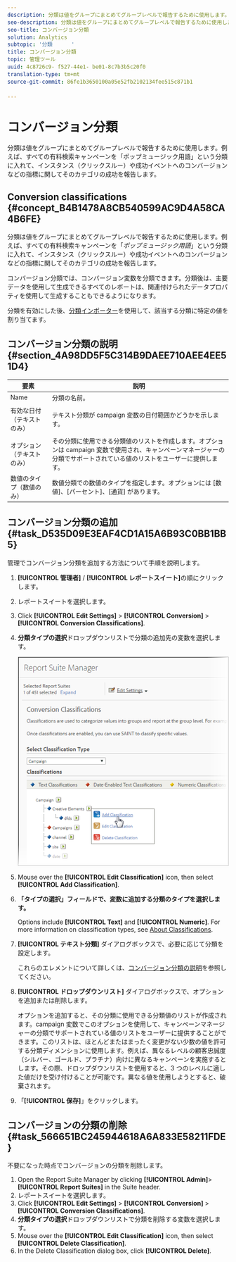 ```yaml
---
description: 分類は値をグループにまとめてグループレベルで報告するために使用します。例えば、すべての有料検索キャンペーンを「ポップミュージック用語」という分類に入れて、インスタンス（クリックスルー）や成功イベントへのコンバージョンなどの指標に関してそのカテゴリの成功を報告します。
seo-description: 分類は値をグループにまとめてグループレベルで報告するために使用します。例えば、すべての有料検索キャンペーンを「ポップミュージック用語」という分類に入れて、インスタンス（クリックスルー）や成功イベントへのコンバージョンなどの指標に関してそのカテゴリの成功を報告します。
seo-title: コンバージョン分類
solution: Analytics
subtopic: '分類      '
title: コンバージョン分類
topic: 管理ツール
uuid: 4c8726c9- f527-44e1- be01-8c7b3b5c20f0
translation-type: tm+mt
source-git-commit: 86fe1b3650100a05e52fb2102134fee515c871b1

---
```



# コンバージョン分類

分類は値をグループにまとめてグループレベルで報告するために使用します。例えば、すべての有料検索キャンペーンを「ポップミュージック用語」という分類に入れて、インスタンス（クリックスルー）や成功イベントへのコンバージョンなどの指標に関してそのカテゴリの成功を報告します。

## Conversion classifications {#concept_B4B1478A8CB540599AC9D4A58CA4B6FE}

分類は値をグループにまとめてグループレベルで報告するために使用します。例えば、すべての有料検索キャンペーンを「*ポップミュージック用語*」という分類に入れて、インスタンス（クリックスルー）や成功イベントへのコンバージョンなどの指標に関してそのカテゴリの成功を報告します。

コンバージョン分類では、コンバージョン変数を分類できます。分類後は、主要データを使用して生成できるすべてのレポートは、関連付けられたデータプロパティを使用して生成することもできるようになります。

分類を有効にした後、[分類インポーター](../../components/c-classifications2/c-classifications-importer/c-working-with-saint.md#concept_08ED8C7A86C64E7DA5DE3044BB94B2EA)を使用して、該当する分類に特定の値を割り当てます。

## コンバージョン分類の説明 {#section_4A98DD5F5C314B9DAEE710AEE4EE51D4}

<table id="table_0B72C485467348E2A34BF913441F4AF5"> 
 <thead> 
  <tr> 
   <th colname="col1" class="entry"> 要素 </th> 
   <th colname="col2" class="entry"> 説明 </th> 
  </tr> 
 </thead>
 <tbody> 
  <tr> 
   <td colname="col1"> <span class="wintitle"> Name</span> </td> 
   <td colname="col2"> 分類の名前。 </td> 
  </tr> 
  <tr> 
   <td colname="col1"> <span class="wintitle">有効な日付（テキストのみ）</span> </td> 
   <td colname="col2"> <p>テキスト分類が campaign 変数の日付範囲かどうかを示します。 </p> </td> 
  </tr> 
  <tr> 
   <td colname="col1"> <span class="wintitle">オプション（テキストのみ）</span> </td> 
   <td colname="col2">その分類に使用できる分類値のリストを作成します。<span class="wintitle">オプション</span>は campaign 変数で使用され、<span class="wintitle">キャンペーンマネージャー</span>の分類でサポートされている値のリストをユーザーに提供します。 </td> 
  </tr> 
  <tr> 
   <td colname="col1"> <span class="wintitle">数値のタイプ（数値のみ）</span> </td> 
   <td colname="col2">数値分類での数値のタイプを指定します。オプションには [<span class="wintitle">数値</span>]、[<span class="wintitle">パーセント</span>]、[<span class="wintitle">通貨</span>] があります。 </td> 
  </tr> 
 </tbody> 
</table>

## コンバージョン分類の追加 {#task_D535D09E3EAF4CD1A15A6B93C0BB1BB5}

<!-- 

t_classification_conversion.xml

 -->

管理でコンバージョン分類を追加する方法について手順を説明します。

1. **[!UICONTROL 管理者]** / **[!UICONTROL レポートスイート]**&#x200B;の順にクリックします。
1. レポートスイートを選択します。
1. Click **[!UICONTROL Edit Settings]** &gt; **[!UICONTROL Conversion]** &gt; **[!UICONTROL Conversion Classifications]**.
1. **分類タイプの選択**&#x200B;ドロップダウンリストで分類の追加先の変数を選択します。

   ![ステップ情報](assets/sub_class_create.png)

1. Mouse over the **[!UICONTROL Edit Classification]** icon, then select **[!UICONTROL Add Classification]**.
1. **「タイプの選択」フィールドで、変数に追加する分類のタイプを選択します。**

   Options include **[!UICONTROL Text]** and **[!UICONTROL Numeric]**. For more information on classification types, see [About Classifications](../../components/c-classifications2/c-classifications.md#concept_4CEC7FF1A9E24204A7DA6B9AC70709DE).
1. **[!UICONTROL テキスト分類]** ダイアログボックスで、必要に応じて分類を設定します。

   これらのエレメントについて詳しくは、[コンバージョン分類の説明](../../components/c-classifications2/conversion-classifications.md#section_4A98DD5F5C314B9DAEE710AEE4EE51D4)を参照してください。

1. **[!UICONTROL ドロップダウンリスト]** ダイアログボックスで、オプションを追加または削除します。

   オプションを追加すると、その分類に使用できる分類値のリストが作成されます。campaign 変数でこのオプションを使用して、キャンペーンマネージャーの分類でサポートされている値のリストをユーザーに提供することができます。このリストは、ほとんどまたはまったく変更がない少数の値を許可する分類ディメンションに使用します。例えば、異なるレベルの顧客忠誠度（シルバー、ゴールド、プラチナ）向けに異なるキャンペーンを実施するとします。その際、ドロップダウンリストを使用すると、3 つのレベルに適した値だけを受け付けることが可能です。異なる値を使用しようとすると、破棄されます。
1. 「**[!UICONTROL 保存]**」をクリックします。

## コンバージョンの分類の削除 {#task_566651BC245944618A6A833E58211FDE}

<!-- 

t_classification_delete_conversion.xml

 -->

不要になった時点でコンバージョンの分類を削除します。

1. Open the Report Suite Manager by clicking **[!UICONTROL Admin]**&gt; **[!UICONTROL Report Suites]** in the Suite header.
1. レポートスイートを選択します。
1. Click **[!UICONTROL Edit Settings]** &gt; **[!UICONTROL Conversion]** &gt; **[!UICONTROL Conversion Classifications]**.
1. **分類タイプの選択**&#x200B;ドロップダウンリストで分類を削除する変数を選択します。
1. Mouse over the **[!UICONTROL Edit Classification]** icon, then select **[!UICONTROL Delete Classification]**.
1. In the Delete Classification dialog box, click **[!UICONTROL Delete]**.
